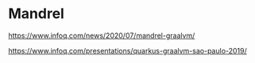 # Mandrel
https://www.infoq.com/news/2020/07/mandrel-graalvm/

https://www.infoq.com/presentations/quarkus-graalvm-sao-paulo-2019/
